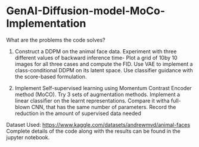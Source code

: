 # GenAI-Diffusion-model-MoCo-Implementation

What are the problems the code solves?

1.  Construct a DDPM on the animal face data. Experiment with three different values of backward inference time- Plot a grid of 10by 10 images for all three cases and compute the FID. Use VAE to implement a class-conditional DDPM on its latent space. Use classifier guidance with the score-based formulation.

2.   Implement Self-supervised learning using Momentum Contrast Encoder method (MoCO). Try 3 sets of augmentation methods. Implement a linear classifier on the learnt representations. Compare it witha full-blown CNN, that has the same number of parameters. Record the reduction in the amount of supervised data needed

Dataset Used: https://www.kaggle.com/datasets/andrewmvd/animal-faces
Complete details of the code along with the results can be found in the jupyter notebook.



